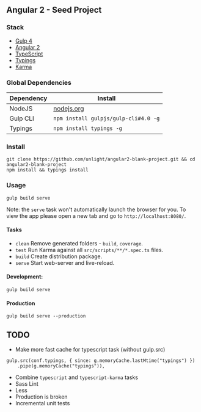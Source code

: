 ## Angular 2 - Seed Project

### Stack
- [Gulp 4](http://gulpjs.com/)
- [Angular 2](https://angular.io/)
- [TypeScript](http://www.typescriptlang.org/)
- [Typings](https://github.com/typings/typings)
- [Karma](http://karma-runner.github.io/)

### Global Dependencies

| Dependency | Install                               |
| ---------- | ------------------------------------- |
| NodeJS     | [nodejs.org](http://nodejs.org/)        |
| Gulp CLI   | `npm install gulpjs/gulp-cli#4.0 -g`  |
| Typings    | `npm install typings -g`              |

### Install
```
git clone https://github.com/unlight/angular2-blank-project.git && cd angular2-blank-project
npm install && typings install
```

### Usage
```
gulp build serve
```
Note: the `serve` task won't automatically launch the browser for you.
To view the app please open a new tab and go to `http://localhost:8080/`.

#### Tasks
- `clean` Remove generated folders - `build`, `coverage`.
- `test` Run Karma against all `src/scripts/**/*.spec.ts` files.
- `build` Create distribution package.
- `serve` Start web-server and live-reload.

#### Development:
`gulp build serve`

#### Production
`gulp build serve --production`


TODO
----
* Make more fast cache for typescript task (without gulp.src)
```
gulp.src(conf.typings, { since: g.memoryCache.lastMtime("typings") })
	.pipe(g.memoryCache("typings")),
```
* Combine `typescript` and `typescript-karma` tasks
* Sass Lint
* Less
* Production is broken
* Incremental unit tests
